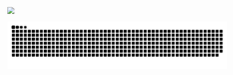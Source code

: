![](https://github-readme-stats.vercel.app/api?username=hkaa0)



![](https://github.com/Platane/snk/raw/output/github-contribution-grid-snake.svg)
